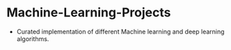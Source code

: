 # Machine-Learning-Projects


* Curated implementation of different Machine learning and deep learning algorithms. 
